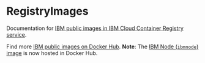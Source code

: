 # RegistryImages

Documentation for <a href="https://cloud.ibm.com/docs/Registry?topic=registry-public_images#public_images" rel="nofollow">IBM public images in IBM Cloud Container Registry service</a>.

Find more [IBM public images on Docker Hub](https://hub.docker.com/u/ibmcom/). **Note**: The [IBM Node (`ibmnode`) image](https://hub.docker.com/r/ibmcom/ibmnode/) is now hosted in Docker Hub.
